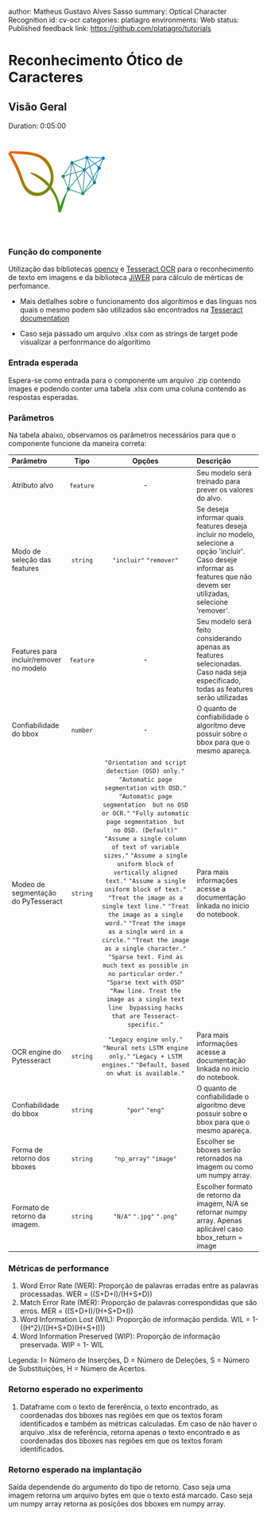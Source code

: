 author: Matheus Gustavo Alves Sasso
summary: Optical Character Recognition
id: cv-ocr
categories: platiagro
environments: Web
status: Published
feedback link: https://github.com/platiagro/tutorials

# Reconhecimento Ótico de Caracteres

## Visão Geral
Duration: 0:05:00

![Logotipo da PlatIAgro: possui o desenho de duas folhas verdes, uma delas é formada por linhas e pontos, como um gráfico estatístico](img/logo.png)

### Função do componente

Utilização das bibliotecas [opencv](https://opencv.org/) e  [Tesseract OCR](https://tesseract-ocr.github.io/) para o reconhecimento de texto em imagens e da biblioteca [JiWER](https://github.com/jitsi/jiwer) para cálculo de mérticas de perfomance.

*   Mais detlalhes sobre  o funcionamento dos algorítimos e das línguas nos quais o mesmo podem são utilizados são encontrados na [Tesseract documentation](https://tesseract-ocr.github.io/tessdoc/Data-Files)

*   Caso seja passado um arquivo .xlsx com as strings de target pode visualizar a perfonrmance do algorítimo

### Entrada esperada

Espera-se como entrada para o componente um arquivo .zip contendo images e podendo conter uma tabela .xlsx com uma coluna contendo as respostas esperadas.

### Parâmetros

Na tabela abaixo, observamos os parâmetros necessários para que o componente funcione da maneira correta:

| Parâmetro     | Tipo     | Opções        | Descrição                                           |
|:-------------|:--------:|:-------------:|:-----------------------------------------------------|
| Atributo alvo     | `feature` | - | Seu modelo será treinado para prever os valores do alvo. |
| Modo de seleção das features   | `string` |`"incluir"` `"remover"`| Se deseja informar quais features deseja incluir no modelo, selecione a opção 'incluir'. Caso deseje informar as features que não devem ser utilizadas, selecione 'remover'.  |
|Features para incluir/remover no modelo|`feature`| - |Seu modelo será feito considerando apenas as features selecionadas. Caso nada seja especificado, todas as features serão utilizadas|
|Confiabilidade do bbox|`number`| - |O quanto de confiabilidade o algorítmo deve possuir sobre o bbox para que o mesmo apareça.|
|Modeo de segmentação do PyTesseract|`string`| `"Orientation and script detection (OSD) only."` `"Automatic page segmentation with OSD."` `"Automatic page segmentation  but no OSD  or OCR."` `"Fully automatic page segmentation  but no OSD. (Default)"` `"Assume a single column of text of variable sizes."` `"Assume a single uniform block of vertically aligned text."` `"Assume a single uniform block of text."` `"Treat the image as a single text line."` `"Treat the image as a single word."` `"Treat the image as a single word in a circle."` `"Treat the image as a single character."` `"Sparse text. Find as much text as possible in no particular order."` `"Sparse text with OSD"` `"Raw line. Treat the image as a single text line  bypassing hacks that are Tesseract-specific."` |Para mais informações acesse a documentação linkada no inicio do notebook.|
|OCR engine do Pytesseract|`string`| `"Legacy engine only."` `"Neural nets LSTM engine only."` `"Legacy + LSTM engines."` `"Default, based on what is available."`|Para mais informações acesse a documentação linkada no inicio do notebook.|
|Confiabilidade do bbox|`string`| `"por"` `"eng"`|O quanto de confiabilidade o algorítmo deve possuir sobre o bbox para que o mesmo apareça.|
|Forma de retorno dos bboxes|`string`|`"np_array"` `"image"` |Escolher se bboxes serão retornados na imagem ou como um numpy array.|
|Formato de retorno da imagem.|`string`|`"N/A"` `".jpg"` `".png"`|Escolher formato de retorno da imagem, N/A se retornar numpy array. Apenas aplicável caso bbox_return = image|


### Métricas de performance

1.  Word Error Rate (WER): Proporção de palavras erradas entre as palavras processadas. WER = ((S+D+I)/(H+S+D))
2.  Match Error Rate (MER): Proporção de palavras correspondidas que são erros. MER = ((S+D+I)/(H+S+D+I))
3.  Word Information Lost (WIL): Proporção de informação perdida. WIL = 1- ((H^2)/((H+S+D)(H+S+I)))
4.  Word Information Preserved (WIP): Proporção de informação preservada. WIP = 1- WIL

Legenda:  I= Número de Inserções, D = Número de Deleções, S = Número de Substituições, H = Número de Acertos.

### Retorno esperado no experimento

1. Dataframe com o texto de fererência, o texto encontrado, as coordenadas dos bboxes nas regiões em que os textos foram identificados e também as métricas calculadas. Em caso de não haver o arquivo .xlsx de referência, retorna apenas o texto encontrado e as coordenadas dos bboxes nas regiões em que os textos foram identificados.

### Retorno esperado na implantação

Saída dependende do argumento do tipo de retorno. Caso seja uma imagem retorna um arquivo bytes em que o texto está marcado. Caso seja um numpy array retorna as posições dos bboxes em numpy array.
